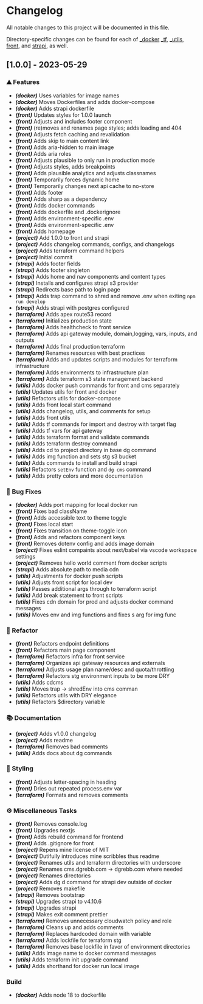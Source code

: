 # Changelog

All notable changes to this project will be documented in this file.


Directory-specific changes can be found for each of [_docker](_docker/CHANGELOG.md) [_tf](_tf/CHANGELOG.md), [_utils](_utils/CHANGELOG.md), [front](front/CHANGELOG.md), and [strapi](strapi/CHANGELOG.md), as well.
## [1.0.0] - 2023-05-29

### ⛰️  Features

- ***(docker)*** Uses variables for image names
- ***(docker)*** Moves Dockerfiles and adds docker-compose
- ***(docker)*** Adds strapi dockerfile
- ***(front)*** Updates styles for 1.0.0 launch
- ***(front)*** Adjusts and includes footer component
- ***(front)*** (re)moves and renames page styles; adds loading and 404
- ***(front)*** Adjusts fetch caching and revalidation
- ***(front)*** Adds skip to main content link
- ***(front)*** Adds aria-hidden to main image
- ***(front)*** Adds aria roles
- ***(front)*** Adjusts plausible to only run in production mode
- ***(front)*** Adjusts styles, adds breakpoints
- ***(front)*** Adds plausible analytics and adjusts classnames
- ***(front)*** Temporarily forces dynamic home
- ***(front)*** Temporarily changes next api cache to no-store
- ***(front)*** Adds footer
- ***(front)*** Adds sharp as a dependency
- ***(front)*** Adds docker commands
- ***(front)*** Adds dockerfile and .dockerignore
- ***(front)*** Adds environment-specific .env
- ***(front)*** Adds environment-specific .env
- ***(front)*** Adds homepage
- ***(project)*** Add 1.0.0 to front and strapi
- ***(project)*** Adds changelog commands, configs, and changelogs
- ***(project)*** Adds terraform command helpers
- ***(project)*** Initial commit
- ***(strapi)*** Adds footer fields
- ***(strapi)*** Adds footer singleton
- ***(strapi)*** Adds home and nav components and content types
- ***(strapi)*** Installs and configures strapi s3 provider
- ***(strapi)*** Redirects base path to login page
- ***(strapi)*** Adds trap command to shred and remove .env when exiting `npm run develop`
- ***(strapi)*** Adds strapi with postgres configured
- ***(terraform)*** Adds apex route53 record
- ***(terraform)*** Initializes production state
- ***(terraform)*** Adds healthcheck to front service
- ***(terraform)*** Adds api gateway module, domain,logging, vars, inputs, and outputs
- ***(terraform)*** Adds final production terraform
- ***(terraform)*** Renames resources with best practices
- ***(terraform)*** Adds and updates scripts and modules for terraform infrastructure
- ***(terraform)*** Adds environments to infrastructure plan
- ***(terraform)*** Adds terraform s3 state management backend
- ***(utils)*** Adds docker push commands for front and cms separately
- ***(utils)*** Updates utils for front and docker
- ***(utils)*** Refactors utils for docker-compose
- ***(utils)*** Adds front local start command
- ***(utils)*** Adds changelog, utils, and comments for setup
- ***(utils)*** Adds front utils
- ***(utils)*** Adds tf commands for import and destroy with target flag
- ***(utils)*** Adds tf vars for api gateway
- ***(utils)*** Adds terraform format and validate commands
- ***(utils)*** Adds terraform destroy command
- ***(utils)*** Adds cd to project directory in base dg command
- ***(utils)*** Adds img function and sets stg s3 bucket
- ***(utils)*** Adds commands to install and build strapi
- ***(utils)*** Refactors `setEnv` function and `dg cms` command
- ***(utils)*** Adds pretty colors and more documentation

### 🐛 Bug Fixes

- ***(docker)*** Adds port mapping for local docker run
- ***(front)*** Fixes bad className
- ***(front)*** Adds accessible text to theme toggle
- ***(front)*** Fixes local start
- ***(front)*** Fixes transition on theme-toggle icon
- ***(front)*** Adds and refactors component keys
- ***(front)*** Removes dotenv config and adds image domain
- ***(project)*** Fixes eslint compaints about next/babel via vscode workspace settings
- ***(project)*** Removes hello world comment from docker scripts
- ***(strapi)*** Adds absolute path to media cdn
- ***(utils)*** Adjustments for docker push scripts
- ***(utils)*** Adjusts front script for local dev
- ***(utils)*** Passes additional args through to terraform script
- ***(utils)*** Add break statement to front scripts
- ***(utils)*** Fixes cdn domain for prod and adjusts docker command messages
- ***(utils)*** Moves env and img functions and fixes s arg for img func

### 🚜 Refactor

- ***(front)*** Refactors endpoint definitions
- ***(front)*** Refactors main page component
- ***(terraform)*** Refactors infra for front service
- ***(terraform)*** Organizes api gateway resources and externals
- ***(terraform)*** Adjusts usage plan name/desc and quota/throttling
- ***(terraform)*** Refactors stg environment inputs to be more DRY
- ***(utils)*** Adds cdcms
- ***(utils)*** Moves trap -> shredEnv into cms comman
- ***(utils)*** Refactors utils with DRY elegance
- ***(utils)*** Refactors $directory variable

### 📚 Documentation

- ***(project)*** Adds v1.0.0 changelog
- ***(project)*** Adds readme
- ***(terraform)*** Removes bad comments
- ***(utils)*** Adds docs about dg commands

### 🎨 Styling

- ***(front)*** Adjusts letter-spacing in heading
- ***(front)*** Dries out repeated process.env var
- ***(terraform)*** Formats and removes comments

### ⚙️ Miscellaneous Tasks

- ***(front)*** Removes console.log
- ***(front)*** Upgrades nextjs
- ***(front)*** Adds rebuild command for frontend
- ***(front)*** Adds .gitignore for front
- ***(project)*** Repens mine license of MIT
- ***(project)*** Dutifully introduces mine scribbles thus readme
- ***(project)*** Renames utils and terraform directories with underscore
- ***(project)*** Renames cms.dgrebb.com -> dgrebb.com where needed
- ***(project)*** Renames directories
- ***(project)*** Adds dg d command for strapi dev outside of docker
- ***(project)*** Removes makefile
- ***(strapi)*** Removes bootstrap
- ***(strapi)*** Upgrades strapi to v4.10.6
- ***(strapi)*** Upgrades strapi
- ***(strapi)*** Makes exit comment prettier
- ***(terraform)*** Removes unnecessary cloudwatch policy and role
- ***(terraform)*** Cleans up and adds comments
- ***(terraform)*** Replaces hardcoded domain with variable
- ***(terraform)*** Adds lockfile for terraform stg
- ***(terraform)*** Removes base lockfile in favor of environment directories
- ***(utils)*** Adds image name to docker command messages
- ***(utils)*** Adds terraform init upgrade command
- ***(utils)*** Adds shorthand for docker run local image

### Build

- ***(docker)*** Adds node 18 to dockerfile

<!-- generated by git-cliff -->
